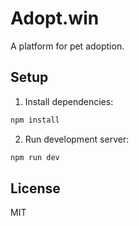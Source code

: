# Adopt.win

A platform for pet adoption.

## Setup

1. Install dependencies:
```bash
npm install
```

2. Run development server:
```bash
npm run dev
```

## License

MIT
